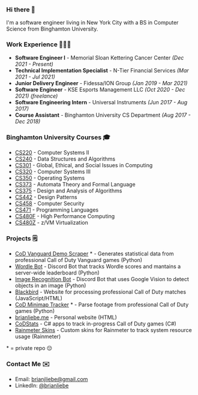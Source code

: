 ### Hi there 👋

I'm a software engineer living in New York City with a BS in Computer Science from Binghamton University.



### Work Experience 👨🏻‍💻

* **Software Engineer I** - Memorial Sloan Kettering Cancer Center *(Dec 2021 - Present)*
* **Technical Implementation Specialist** - N-Tier Financial Services *(Mar 2021 - Jul 2021)*
* **Junior Delivery Engineer** - Fidessa/ION Group *(Jan 2019 - Mar 2021)*
* **Software Engineer** - KSE Esports Management LLC *(Oct 2020 - Dec 2021) (freelance)*
* **Software Engineering Intern** - Universal Instruments *(Jun 2017 - Aug 2017)*
* **Course Assistant** - Binghamton University CS Department *(Aug 2017 - Dec 2018)*

### Binghamton University Courses 🎓

* [CS220](https://github.com/brianliebe/CS220) - Computer Systems II
* [CS240](https://github.com/brianliebe/CS240) - Data Structures and Algorithms
* [CS301](https://github.com/brianliebe/CS301) - Global, Ethical, and Social Issues in Computing
* [CS320](https://github.com/brianliebe/CS320) - Computer Systems III
* [CS350](https://github.com/brianliebe/CS350) - Operating Systems
* [CS373](https://github.com/brianliebe/CS373) - Automata Theory and Formal Language
* [CS375](https://github.com/brianliebe/CS375) - Design and Analysis of Algorithms
* [CS442](https://github.com/brianliebe/CS442) - Design Patterns
* [CS458](https://github.com/brianliebe/CS458) - Computer Security
* [CS471](https://github.com/brianliebe/CS471) - Programming Languages
* [CS480F](https://github.com/brianliebe/CS480F) - High Performance Computing
* [CS480Z](https://github.com/brianliebe/CS480Z) - z/VM Virtualization

### Projects 🗒

* [CoD Vanguard Demo Scraper](https://github.com/brianliebe/vanguard) * - Generates statistical data from professional Call of Duty Vanguard games (Python)
* [Wordle Bot](https://github.com/brianliebe/wordle-bot) - Discord Bot that tracks Wordle scores and mantains a server-wide leaderboard (Python)
* [Image Recognition Bot](https://github.com/brianliebe/discord-bot) - Discord Bot that uses Google Vision to detect objects in an image (Python)
* [Blackbird](https://github.com/brianliebe/blackbird) - Website for processing professional Call of Duty matches (JavaScript/HTML)
* [CoD Minimap Tracker](https://github.com/brianliebe/cod-minimap-tracker) * - Parse footage from professional Call of Duty games (Python)
* [brianliebe.me](https://github.com/brianliebe/brianliebe.github.io) - Personal website (HTML)
* [CoDStats](https://github.com/brianliebe/codstats) - C# apps to track in-progress Call of Duty games (C#)
* [Rainmeter Skins](https://github.com/brianliebe/rainmeter-circle-meters) - Custom skins for Rainmeter to track system resource usage (Rainmeter)

\* = private repo 😔

### Contact Me ✉️

* Email: [brianjliebe@gmail.com](mailto:brianjliebe@gmail.com)
* LinkedIn: [@brianliebe](https://www.linkedin.com/in/brianliebe/)
